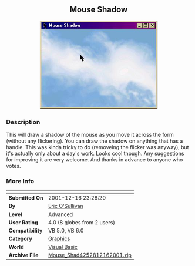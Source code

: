 ﻿<div align="center">

## Mouse Shadow

<img src="PIC200112161839551730.jpg">
</div>

### Description

This will draw a shadow of the mouse as you move it across the form (without any flickering). You can draw the shadow on anything that has a handle. This was kinda tricky to do (removeing the flicker was anyway), but it's actually only about a day's work. Looks cool though. Any suggestions for improving it are very welcome. And thanks in advance to anyone who votes.
 
### More Info
 


<span>             |<span>
---                |---
**Submitted On**   |2001-12-16 23:28:20
**By**             |[Eric O'Sullivan](https://github.com/Planet-Source-Code/PSCIndex/blob/master/ByAuthor/eric-o-sullivan.md)
**Level**          |Advanced
**User Rating**    |4.0 (8 globes from 2 users)
**Compatibility**  |VB 5\.0, VB 6\.0
**Category**       |[Graphics](https://github.com/Planet-Source-Code/PSCIndex/blob/master/ByCategory/graphics__1-46.md)
**World**          |[Visual Basic](https://github.com/Planet-Source-Code/PSCIndex/blob/master/ByWorld/visual-basic.md)
**Archive File**   |[Mouse\_Shad4252812162001\.zip](https://github.com/Planet-Source-Code/eric-o-sullivan-mouse-shadow__1-29853/archive/master.zip)








